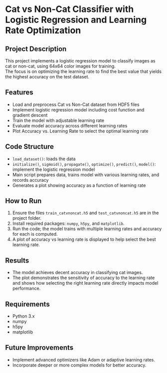 # Cat vs Non-Cat Classifier with Logistic Regression and Learning Rate Optimization

## Project Description  
This project implements a logistic regression model to classify images as cat or non-cat, using 64x64 color images for training.  
The focus is on optimizing the learning rate to find the best value that yields the highest accuracy on the test dataset.

## Features  
- Load and preprocess Cat vs Non-Cat dataset from HDF5 files  
- Implement logistic regression model including cost function and gradient descent  
- Train the model with adjustable learning rate  
- Evaluate model accuracy across different learning rates  
- Plot Accuracy vs. Learning Rate to select the optimal learning rate

## Code Structure  
- `load_dataset()`: loads the data  
- `initialize()`, `sigmoid()`, `propagate()`, `optimize()`, `predict()`, `model()`: implement the logistic regression model  
- Main script prepares data, trains model with various learning rates, and records accuracy  
- Generates a plot showing accuracy as a function of learning rate

## How to Run  
1. Ensure the files `train_catvnoncat.h5` and `test_catvnoncat.h5` are in the project folder.  
2. Install required packages: `numpy`, `h5py`, and `matplotlib`.  
3. Run the code; the model trains with multiple learning rates and accuracy for each is computed.  
4. A plot of accuracy vs learning rate is displayed to help select the best learning rate.

## Results  
- The model achieves decent accuracy in classifying cat images.  
- The plot demonstrates the sensitivity of accuracy to the learning rate and shows how selecting the right learning rate directly impacts model performance.

## Requirements  
- Python 3.x  
- numpy  
- h5py  
- matplotlib  

## Future Improvements  
- Implement advanced optimizers like Adam or adaptive learning rates.  
- Incorporate deeper or more complex models for better accuracy.

